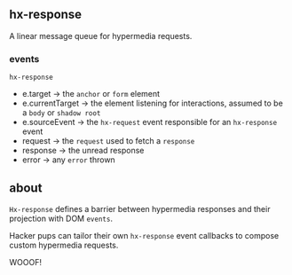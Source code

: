 ## hx-response

A linear message queue for hypermedia requests.

### events

`hx-response`
- e.target -> the `anchor` or `form` element
- e.currentTarget -> the element listening for interactions, assumed to be a `body` or `shadow root`
- e.sourceEvent -> the `hx-request` event responsible for an `hx-response` event
- request -> the `request` used to fetch a `response`
- response -> the unread response
- error -> any `error` thrown

## about

`Hx-response` defines a barrier between hypermedia responses and their projection with DOM `events`.

Hacker pups can tailor their own `hx-response` event callbacks to compose custom hypermedia requests.

WOOOF!
